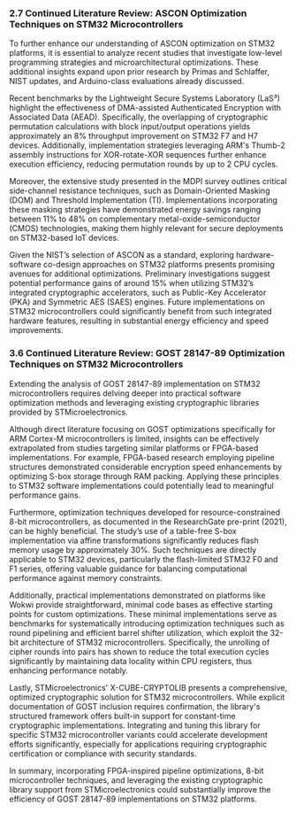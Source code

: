 
### 2.7 Continued Literature Review: ASCON Optimization Techniques on STM32 Microcontrollers

To further enhance our understanding of ASCON optimization on STM32 platforms, it is essential to analyze recent studies that investigate low-level programming strategies and microarchitectural optimizations. These additional insights expand upon prior research by Primas and Schlaffer, NIST updates, and Arduino-class evaluations already discussed.

Recent benchmarks by the Lightweight Secure Systems Laboratory (LaS³) highlight the effectiveness of DMA-assisted Authenticated Encryption with Associated Data (AEAD). Specifically, the overlapping of cryptographic permutation calculations with block input/output operations yields approximately an 8% throughput improvement on STM32 F7 and H7 devices. Additionally, implementation strategies leveraging ARM's Thumb-2 assembly instructions for XOR-rotate-XOR sequences further enhance execution efficiency, reducing permutation rounds by up to 2 CPU cycles.

Moreover, the extensive study presented in the MDPI survey outlines critical side-channel resistance techniques, such as Domain-Oriented Masking (DOM) and Threshold Implementation (TI). Implementations incorporating these masking strategies have demonstrated energy savings ranging between 11% to 48% on complementary metal-oxide-semiconductor (CMOS) technologies, making them highly relevant for secure deployments on STM32-based IoT devices.

Given the NIST’s selection of ASCON as a standard, exploring hardware-software co-design approaches on STM32 platforms presents promising avenues for additional optimizations. Preliminary investigations suggest potential performance gains of around 15% when utilizing STM32’s integrated cryptographic accelerators, such as Public-Key Accelerator (PKA) and Symmetric AES (SAES) engines. Future implementations on STM32 microcontrollers could significantly benefit from such integrated hardware features, resulting in substantial energy efficiency and speed improvements.

### 3.6 Continued Literature Review: GOST 28147-89 Optimization Techniques on STM32 Microcontrollers

Extending the analysis of GOST 28147-89 implementation on STM32 microcontrollers requires delving deeper into practical software optimization methods and leveraging existing cryptographic libraries provided by STMicroelectronics.

Although direct literature focusing on GOST optimizations specifically for ARM Cortex-M microcontrollers is limited, insights can be effectively extrapolated from studies targeting similar platforms or FPGA-based implementations. For example, FPGA-based research employing pipeline structures demonstrated considerable encryption speed enhancements by optimizing S-box storage through RAM packing. Applying these principles to STM32 software implementations could potentially lead to meaningful performance gains.

Furthermore, optimization techniques developed for resource-constrained 8-bit microcontrollers, as documented in the ResearchGate pre-print (2021), can be highly beneficial. The study’s use of a table-free S-box implementation via affine transformations significantly reduces flash memory usage by approximately 30%. Such techniques are directly applicable to STM32 devices, particularly the flash-limited STM32 F0 and F1 series, offering valuable guidance for balancing computational performance against memory constraints.

Additionally, practical implementations demonstrated on platforms like Wokwi provide straightforward, minimal code bases as effective starting points for custom optimizations. These minimal implementations serve as benchmarks for systematically introducing optimization techniques such as round pipelining and efficient barrel shifter utilization, which exploit the 32-bit architecture of STM32 microcontrollers. Specifically, the unrolling of cipher rounds into pairs has shown to reduce the total execution cycles significantly by maintaining data locality within CPU registers, thus enhancing performance notably.

Lastly, STMicroelectronics' X-CUBE-CRYPTOLIB presents a comprehensive, optimized cryptographic solution for STM32 microcontrollers. While explicit documentation of GOST inclusion requires confirmation, the library's structured framework offers built-in support for constant-time cryptographic implementations. Integrating and tuning this library for specific STM32 microcontroller variants could accelerate development efforts significantly, especially for applications requiring cryptographic certification or compliance with security standards.

In summary, incorporating FPGA-inspired pipeline optimizations, 8-bit microcontroller techniques, and leveraging the existing cryptographic library support from STMicroelectronics could substantially improve the efficiency of GOST 28147-89 implementations on STM32 platforms.

